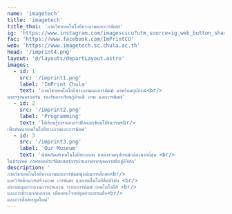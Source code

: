 ```yaml
---
name: 'imagetech'
title: 'imagetech'
title_thai: 'ภาควิชาเทคโนโลยีทางภาพและการพิมพ์'
ig: 'https://www.instagram.com/imagescicu?utm_source=ig_web_button_share_sheet&igsh=ZDNlZDc0MzIxNw=='
fac: 'https://www.facebook.com/ImPrintCU'
web: 'https://www.imagetech.sc.chula.ac.th'
head: '/imprint4.png'
layout: '@/layouts/departLayout.astro'
images:
  - id: 1
    src: '/imprint1.png'
    label: 'ImPrint Chula'
    text: 'ภาควิชาเทคโนโลยีทางภาพและการพิมพ์ มาพร้อมอุปกรณ์<br/>
มาตรฐานครบครัน รองรับการเรียนรู้ด้านสี ภาพ และการพิมพ์'
  - id: 2
    src: '/imprint2.png'
    label: 'Programming'
    text: 'ได้เรียนรู้การออกกราฟิกและเขียนโปรแกรม<br/>
เพื่อพัฒนาเทคโนโลยีทางภาพและการพิมพ์'
  - id: 3
    src: '/imprint3.png'
    label: 'Our Museum'
    text: 'พิพิธภัณฑ์เทคโนโลยีทางภาพ แหล่งรวมอุปกรณ์กล้องมากที่สุด <br/>
ในประเทศ ถ่ายทอดประวัติศาสตร์การถ่ายภาพจากยุคคลาสสิกสู่ดิจิทัล'
description: '
ภาควิชาเทคโนโลยีทางภาพและการพิมพ์มุ่งเน้นการศึกษา<br/>
และวิจัยด้านการสร้างภาพ การพิมพ์ และเทคโนโลยีสื่อดิจิทัล <br/>
ครอบคลุมกระบวนการถ่ายภาพ ระบบการพิมพ์ เทคโนโลยีสี <br/>
และการประมวลผลภาพ เพื่อตอบโจทย์อุตสาหกรรมสื่อ<br/>
และการสื่อสารยุคใหม่'
---
```

